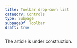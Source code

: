 ```yaml
---
title: Toolbar drop-down list
category: Controls
type: Subpage
subpageOf: Toolbar
draft: true
---
```


The article is under construction. 

<!--
    A drop-down can also appear on a horizontal toolbar. Separate it with the lines from the icons:
    ![]({{site.baseurl}}/images/toolbar_dropdown/example.png)
    
    
    ## When to use
    
    * To select values that are controlled by the toolbar button on the right, as on the example above. In this case add 
    a border, as separators will break the connection between icons and drop-down. 
    
        ![]({{site.baseurl}}/images/toolbar_dropdown/toolbar_main.png)
        
    * To filter values or change the appearance in the control below:
    
        ![]({{site.baseurl}}/images/toolbar_dropdown/toolbar_filter.png)
    
    Use an icon with the drop-down list <img src="{{site.baseurl}}/images/toolbar_dropdown/gear.png" style="display: inline-block;
     margin: 0 10px 0 10px"> instead of a drop-down in the following cases:
    * The options are secondary and the user won’t change them in most cases.
    * Multi-selection is required, for example when group by several attributes.
    
    For more details on an icon with a drop-down list see [Toolbar]({{site.baseurl}}/controls/toolbar/).
    
    ## How to use
    
    ## Submenu
    
    A submenu is a menu item that shows a list of nested items. A submenu includes a triangular indicator that distinguishes it from other menu items.
    
    * Use items submenus to group related options and to show hierarchy:
        
        ![]({{site.baseurl}}/images/toolbar_dropdown/submenu_example.png)
        
        If the number of options is not more than ~5, use a tree view instead: 
        
        ![]({{site.baseurl}}/images/toolbar_dropdown/submenu_hierarchy.png)
        
    * Do **not** use submenus to hide less popular options. Submenus are difficult to navigate. Place the most popular options on top and use a scroll instead.
      <table>
      <col width="60%">
          <tr>
              <td> <p class="label incorrect">Incorrect</p> </td>
              <td> <p class="label correct">Correct</p> </td>
          </tr>
          <tr>
              <td> <img src="{{site.baseurl}}/images/toolbar_dropdown/submenu_incorrect.png" style="margin-top: 0px; 
              margin-bottom: 5px;"> </td>
              <td> <img src="{{site.baseurl}}/images/toolbar_dropdown/submenu_correct.png" style="margin-top: 0px; margin-bottom:
               5px;"> </td>
          </tr>
      </table> 
    
    * Show a submenu list on hovering over the item.
        
        If the selection moves with the Up and Down arrow keys, show the submenu list on pressing the Right arrow or Enter key.
    
    * Avoid submenus inside submenus. Submenus hide choices too deeply and are difficult to navigate. 
    
    
    If it’s necessary to configure options in a drop-down list, add customization actions at the top or at the bottom of the drop-down and separate them with a line. Use title-case capitalization for actions.
    
        ![]({{site.baseurl}}/images/toolbar_dropdown/customize.png)
      
      If a [control button]({{site.baseurl}}/controls/button/#control-button) is available for an action, e.g. the browse button, use it instead of an action in the menu.
      
        ![]({{site.baseurl}}/images/toolbar_dropdown/control_button.png)
        
        
    Toolbar drop-down sizes are the same for all themes.
    ![]({{site.baseurl}}/images/toolbar_dropdown/toolbar_sizes.png)
-->

<!-- 
    ### Actions submenu
    
    * Use an actions submenu to show actions related to the item:
        
        ![]({{site.baseurl}}/images/toolbar_dropdown/submenu_actions.png)	
    
    * Show a submenu list on clicking the triangular icon. 
        
        If the selection moves with the Up and Down arrow keys, show the submenu list on pressing the Right arrow or Enter key.
    -->